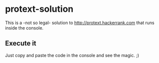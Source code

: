 # protext-solution
This is a -not so legal- solution to http://protext.hackerrank.com that runs inside the console.

## Execute it
Just copy and paste the code in the console and see the magic. ;)
